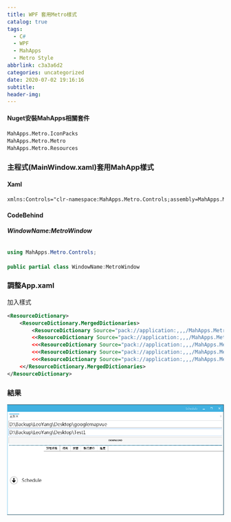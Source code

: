 ```yaml
---
title: WPF 套用Metro樣式
catalog: true
tags:
  - C#
  - WPF
  - MahApps
  - Metro Style
abbrlink: c3a3a6d2
categories: uncategorized
date: 2020-07-02 19:16:16
subtitle:
header-img:
---
```


#### Nuget安裝MahApps相關套件
```xml
MahApps.Metro.IconPacks
MahApps.Metro.Metro
MahApps.Metro.Resources
```
### 主程式(MainWindow.xaml)套用MahApp樣式
#### Xaml
```xml
xmlns:Controls="clr-namespace:MahApps.Metro.Controls;assembly=MahApps.Metro"
```
#### CodeBehind
###### **WindowName:MetroWindow**
```csharp
using MahApps.Metro.Controls;

public partial class WindowName:MetroWindow
```
### 調整App.xaml
加入樣式
``` xml
<ResourceDictionary>
    <ResourceDictionary.MergedDictionaries>
        <ResourceDictionary Source="pack://application:,,,/MahApps.Metro;component/Styles/Controls.xaml" />
        <<ResourceDictionary Source="pack://application:,,,/MahApps.Metro;component/Styles/Fonts.xaml" />
        <<<ResourceDictionary Source="pack://application:,,,/MahApps.Metro;component/Styles/Colors.xaml" />
        <<<ResourceDictionary Source="pack://application:,,,/MahApps.Metro;component/Styles/Accents/Blue.xaml" />
        <<<ResourceDictionary Source="pack://application:,,,/MahApps.Metro;component/Styles/Accents/BaseLight.xaml" />
    <</ResourceDictionary.MergedDictionaries>
</ResourceDictionary>
```
### 結果
![Mahapps](WPF-套用Metro樣式/Mahapps.PNG)